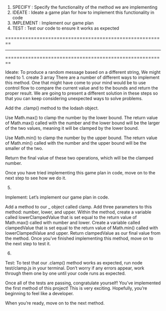 1. SPECIFY : 
    Specify the functionality of the method we are implementing
2. IDEATE :
    Ideate a game plan for how to implement this functionality in code
3. IMPLEMENT :
    Implement our game plan
4. TEST :
    Test our code to ensure it works as expected

========================================================
********************************************************
========================================================


Ideate: 
    To produce a random message based on a different string, We might need to 
    1. create 3 array
    There are a number of different ways to implement this method. One that might have come to your mind would be to use control flow to compare the current value and to the bounds and return the proper result. We are going to present a different solution in these steps so that you can keep considering unexpected ways to solve problems.

Add the .clamp() method to the lodash object.

Use Math.max() to clamp the number by the lower bound. The return value of Math.max() called with the number and the lower bound will be the larger of the two values, meaning it will be clamped by the lower bound.

Use Math.min() to clamp the number by the upper bound. The return value of Math.min() called with the number and the upper bound will be the smaller of the two.

Return the final value of these two operations, which will be the clamped number.

Once you have tried implementing this game plan in code, move on to the next step to see how we do it.

5.
Implement: Let’s implement our game plan in code.

Add a method to our _ object called clamp.
Add three parameters to this method: number, lower, and upper.
Within the method, create a variable called lowerClampedValue that is set equal to the return value of Math.max() called with number and lower.
Create a variable called clampedValue that is set equal to the return value of Math.min() called with lowerClampedValue and upper.
Return clampedValue as our final value from the method.
Once you’ve finished implementing this method, move on to the next step to test it.

6.
Test: To test that our .clamp() method works as expected, run node test/clamp.js in your terminal. Don’t worry if any errors appear, work through them one by one until your code runs as expected.

Once all of the tests are passing, congratulate yourself! You’ve implemented the first method of this project! This is very exciting. Hopefully, you’re beginning to feel like a developer.

When you’re ready, move on to the next method.
